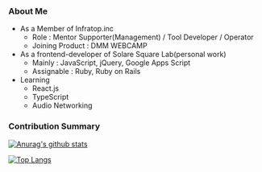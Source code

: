 ### About Me
- As a Member of Infratop.inc
  - Role : Mentor Supporter(Management) / Tool Developer / Operator
  - Joining Product : DMM WEBCAMP
- As a frontend-developer of Solare Square Lab(personal work)
  - Mainly : JavaScript, jQuery, Google Apps Script
  - Assignable : Ruby, Ruby on Rails
- Learning
  - React.js
  - TypeScript
  - Audio Networking

### Contribution Summary
[![Anurag's github stats](https://github-readme-stats.vercel.app/api?username=solaretech&count_private=true&theme=graywhite)](https://github.com/anuraghazra/github-readme-stats)

[![Top Langs](https://github-readme-stats.vercel.app/api/top-langs/?username=solaretech&count_private=true&theme=graywhite)](https://github.com/anuraghazra/github-readme-stats)
